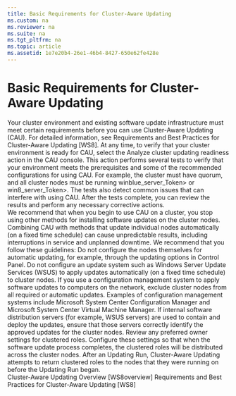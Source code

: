 ```yaml
---
title: Basic Requirements for Cluster-Aware Updating
ms.custom: na
ms.reviewer: na
ms.suite: na
ms.tgt_pltfrm: na
ms.topic: article
ms.assetid: 1e7e20b4-26e1-46b4-8427-650e62fe428e
---
```

# Basic Requirements for Cluster-Aware Updating
<?xml version="1.0" encoding="utf-8"?>
<developerConceptualDocument xmlns="http://ddue.schemas.microsoft.com/authoring/2003/5" xmlns:xlink="http://www.w3.org/1999/xlink" xmlns:xsi="http://www.w3.org/2001/XMLSchema-instance" xsi:schemaLocation="http://ddue.schemas.microsoft.com/authoring/2003/5 http://dduestorage.blob.core.windows.net/ddueschema/developer.xsd">
  <introduction>
    <para>Your cluster environment and existing software update infrastructure must meet certain requirements before you can use Cluster-Aware Updating (CAU). For detailed information, see <legacyLink xlink:href="c4c50fef-cfa1-4844-8921-deeb7653d8ba">Requirements and Best Practices for Cluster-Aware Updating [WS8]</legacyLink>.</para>
    <para>At any time, to verify that your cluster environment is ready for CAU, select the <ui>Analyze cluster updating readiness</ui> action in the CAU console. This action performs several tests to verify that your environment meets the prerequisites and some of the recommended configurations for using CAU. For example, the cluster must have quorum, and all cluster nodes must be running <token>winblue_server_Token> or <token>win8_server_Token>. The tests also detect common issues that can interfere with using CAU. After the tests complete, you can review the results and perform any necessary corrective actions.</para>
  </introduction>
  <section>
    <title>Recommendations for using CAU to apply updates</title>
    <content>
      <para>We recommend that when you begin to use CAU on a cluster, you stop using other methods for installing software updates on the cluster nodes.</para>
      <alert class="caution">
        <para>Combining CAU with methods that update individual nodes automatically (on a fixed time schedule) can cause unpredictable results, including interruptions in service and unplanned downtime.</para>
      </alert>
      <para>We recommend that you follow these guidelines:</para>
      <list class="bullet">
        <listItem>
          <para>Do not configure the nodes themselves for automatic updating, for example, through the updating options in Control Panel.</para>
        </listItem>
        <listItem>
          <para>Do not configure an update system such as Windows Server Update Services (WSUS) to apply updates automatically (on a fixed time schedule) to cluster nodes.</para>
        </listItem>
        <listItem>
          <para>If you use a configuration management system to apply software updates to computers on the network, exclude cluster nodes from all required or automatic updates. Examples of configuration management systems include Microsoft System Center Configuration Manager and Microsoft System Center Virtual Machine Manager.</para>
        </listItem>
        <listItem>
          <para>If internal software distribution servers (for example, WSUS servers) are used to contain and deploy the updates, ensure that those servers correctly identify the approved updates for the cluster nodes.</para>
        </listItem>
        <listItem>
          <para>Review any preferred owner settings for clustered roles. Configure these settings so that when the software update process completes, the clustered roles will be distributed across the cluster nodes.</para>
          <alert class="note">
            <para>After an Updating Run, Cluster-Aware Updating attempts to return clustered roles to the nodes that they were running on before the Updating Run began.</para>
          </alert>
        </listItem>
      </list>
    </content>
  </section>
  <section>
    <title>See also</title>
    <content>
      <list class="bullet">
        <listItem>
          <para>
            <legacyLink xlink:href="a8e6dfbb-9d98-4130-86ac-9f6f00241e02">Cluster-Aware Updating Overview [WS8overview]</legacyLink>
          </para>
        </listItem>
        <listItem>
          <para>
            <legacyLink xlink:href="c4c50fef-cfa1-4844-8921-deeb7653d8ba">Requirements and Best Practices for Cluster-Aware Updating [WS8]</legacyLink>
          </para>
        </listItem>
      </list>
    </content>
  </section>
  <relatedTopics />
</developerConceptualDocument>

